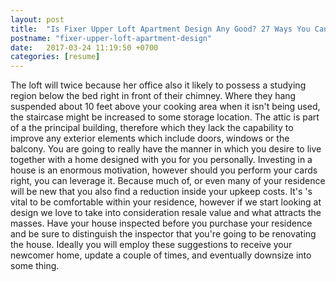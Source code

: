 ```yaml
---
layout: post
title:  "Is Fixer Upper Loft Apartment Design Any Good? 27 Ways You Can Be Certain"
postname: "fixer-upper-loft-apartment-design"
date:   2017-03-24 11:19:50 +0700
categories: [resume]
---
```

The loft will twice because her office also it likely to possess a studying region below the bed right in front of their chimney. Where they hang suspended about 10 feet above your cooking area when it isn't being used, the staircase might be increased to some storage location. The attic is part of a the principal building, therefore which they lack the capability to improve any exterior elements which include doors, windows or the balcony. You are going to really have the manner in which you desire to live together with a home designed with you for you personally. Investing in a house is an enormous motivation, however should you perform your cards right, you can leverage it. Because much of, or even many of your residence will be new that you also find a reduction inside your upkeep costs. It's 's vital to be comfortable within your residence, however if we start looking at design we love to take into consideration resale value and what attracts the masses. Have your house inspected before you purchase your residence and be sure to distinguish the inspector that you're going to be renovating the house. Ideally you will employ these suggestions to receive your newcomer home, update a couple of times, and eventually downsize into some thing.
